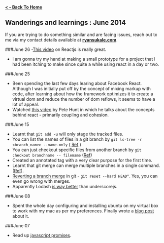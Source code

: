 **[ < - Back To Home](http://ryansukale.github.io)**

## Wanderings and learnings : June 2014

If you are trying to do something similar and are facing issues, reach out to me via my contact details available at **[ryansukale.com](http://ryansukale.com)**.

###June 26
-[This video](https://www.youtube.com/watch?v=XxVg_s8xAms) on Reactjs is really great. 
-  I am gonna try my hand at making a small prototype for a project that I had been itching to make since quite a while using react in a day or two.

###June 25
- Been spending the last few days learing about Facebook React. Although I was initially put off by the concept of mixing markup with code, after learning about how the framework optimizes it to create a virtual dom and reduce the number of dom reflows, it seems to have a lot of appeal.
- Watched [this video](https://www.youtube.com/watch?v=x7cQ3mrcKaY) by Pete Hunt in which he talks about the concepts behind react - primarily coupling and cohesion.

###June 15
- Learnt that `git add -u` will only stage the tracked files.
- You can list the names of files in a git branch by `git ls-tree -r <branch_name> --name-only` ( [Ref](http://stackoverflow.com/a/1910822/226953)  )
- You can just checkout specific files from another branch by `git checkout branchname -- filename`  ([Ref](http://stackoverflow.com/a/2364223/226953))
- Created an annotated tag with a very clear purpose for the first time.
- Learnt that git merge can merge multiple branches in a single command. ([Ref](http://stackoverflow.com/questions/16208144/how-do-i-merge-multiple-branches-into-master)).
- [Reverting a branch merge](http://lostechies.com/derickbailey/2010/04/01/git-how-to-revert-a-branch-merge/) in git - `git reset --hard HEAD^`. Yes, you can even go wrong with merges.
- Apparently Lodash [is way better](http://stackoverflow.com/questions/13789618/differences-between-lodash-and-underscore) than underscorejs.

###June 08
- Spent the whole day configuring and installing ubuntu on my virtual box to work with my mac as per my preferences. Finally wrote a [blog post](http://blog.ryansukale.com/setting-up-an-ubuntu-vm-on-a-mac-for-folder-sharing-but-separate-environments/) about it.

###June 07
- Read up [javascript promises](http://www.html5rocks.com/en/tutorials/es6/promises/).
